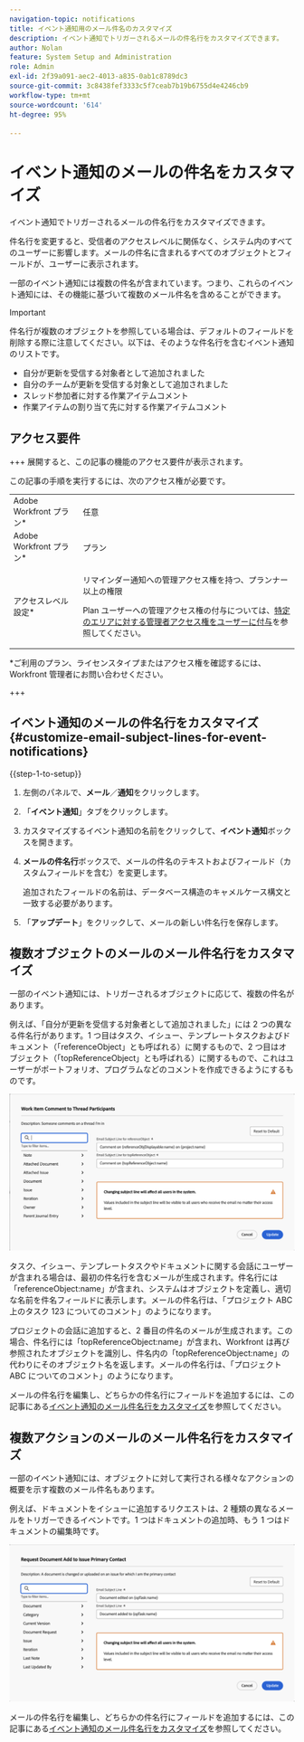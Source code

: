 ```yaml
---
navigation-topic: notifications
title: イベント通知用のメール件名のカスタマイズ
description: イベント通知でトリガーされるメールの件名行をカスタマイズできます。
author: Nolan
feature: System Setup and Administration
role: Admin
exl-id: 2f39a091-aec2-4013-a835-0ab1c8789dc3
source-git-commit: 3c8438fef3333c5f7ceab7b19b6755d4e4246cb9
workflow-type: tm+mt
source-wordcount: '614'
ht-degree: 95%

---
```


# イベント通知のメールの件名をカスタマイズ

イベント通知でトリガーされるメールの件名行をカスタマイズできます。

件名行を変更すると、受信者のアクセスレベルに関係なく、システム内のすべてのユーザーに影響します。メールの件名に含まれるすべてのオブジェクトとフィールドが、ユーザーに表示されます。

一部のイベント通知には複数の件名が含まれています。つまり、これらのイベント通知には、その機能に基づいて複数のメール件名を含めることができます。

>[!IMPORTANT]
>
>件名行が複数のオブジェクトを参照している場合は、デフォルトのフィールドを削除する際に注意してください。以下は、そのような件名行を含むイベント通知のリストです。
>
>* 自分が更新を受信する対象者として追加されました
>* 自分のチームが更新を受信する対象として追加されました
>* スレッド参加者に対する作業アイテムコメント
>* 作業アイテムの割り当て先に対する作業アイテムコメント
>

## アクセス要件

+++ 展開すると、この記事の機能のアクセス要件が表示されます。

この記事の手順を実行するには、次のアクセス権が必要です。

<table style="table-layout:auto"> 
 <col> 
 </col> 
 <col> 
 </col> 
 <tbody> 
  <tr> 
   <td role="rowheader">Adobe Workfront プラン*</td> 
   <td>任意</td> 
  </tr> 
  <tr> 
   <td role="rowheader">Adobe Workfront プラン*</td> 
   <td>プラン</td> 
  </tr> 
  <tr> 
   <td role="rowheader">アクセスレベル設定*</td> 
   <td> <p>リマインダー通知への管理アクセス権を持つ、プランナー以上の権限</p> <p>Plan ユーザーへの管理アクセス権の付与については、<a href="../../../administration-and-setup/add-users/configure-and-grant-access/grant-users-admin-access-certain-areas.md" class="MCXref xref">特定のエリアに対する管理者アクセス権をユーザーに付与</a>を参照してください。</p> </td> 
  </tr> 
 </tbody> 
</table>

&#42;ご利用のプラン、ライセンスタイプまたはアクセス権を確認するには、Workfront 管理者にお問い合わせください。

+++

## イベント通知のメールの件名行をカスタマイズ {#customize-email-subject-lines-for-event-notifications}

{{step-1-to-setup}}

1. 左側のパネルで、**メール**／**通知**&#x200B;をクリックします。

1. 「**イベント通知**」タブをクリックします。
1. カスタマイズするイベント通知の名前をクリックして、**イベント通知**&#x200B;ボックスを開きます。
1. **メールの件名行**&#x200B;ボックスで、メールの件名のテキストおよびフィールド（カスタムフィールドを含む）を変更します。

   追加されたフィールドの名前は、データベース構造のキャメルケース構文と一致する必要があります。<!--For more information about how our objects and their fields are named in the Workfront database, see the [Adobe Workfront API](../../../wf-api/workfront-api.md).-->

1. 「**アップデート**」をクリックして、メールの新しい件名行を保存します。

## 複数オブジェクトのメールのメール件名行をカスタマイズ

一部のイベント通知には、トリガーされるオブジェクトに応じて、複数の件名があります。

例えば、「自分が更新を受信する対象者として追加されました」には 2 つの異なる件名行があります。1 つ目はタスク、イシュー、テンプレートタスクおよびドキュメント（「referenceObject」とも呼ばれる）に関するもので、2 つ目はオブジェクト（「topReferenceObject」とも呼ばれる）に関するもので、これはユーザーがポートフォリオ、プログラムなどのコメントを作成できるようにするものです。

![&#x200B; イベントの件名が複数ではありません &#x200B;](assets/ev-multiple-subject.png)

タスク、イシュー、テンプレートタスクやドキュメントに関する会話にユーザーが含まれる場合は、最初の件名行を含むメールが生成されます。件名行には「referenceObject:name」が含まれ、システムはオブジェクトを定義し、適切な名前を件名フィールドに表示します。メールの件名行は、「プロジェクト ABC 上のタスク 123 についてのコメント」のようになります。

プロジェクトの会話に追加すると、2 番目の件名のメールが生成されます。この場合、件名行には「topReferenceObject:name」が含まれ、Workfront は再び参照されたオブジェクトを識別し、件名内の「topReferenceObject:name」の代わりにそのオブジェクト名を返します。メールの件名行は、「プロジェクト ABC についてのコメント」のようになります。

メールの件名行を編集し、どちらかの件名行にフィールドを追加するには、この記事にある[イベント通知のメール件名行をカスタマイズ](#customize-email-subject-lines-for-event-notifications)を参照してください。

## 複数アクションのメールのメール件名行をカスタマイズ

一部のイベント通知には、オブジェクトに対して実行される様々なアクションの概要を示す複数のメール件名もあります。

例えば、ドキュメントをイシューに追加するリクエストは、2 種類の異なるメールをトリガーできるイベントです。1 つはドキュメントの追加時、もう 1 つはドキュメントの編集時です。



![&#x200B; イベントの件名が複数ではありません &#x200B;](assets/Ev-not-mult-subj-lines.png)

メールの件名行を編集し、どちらかの件名行にフィールドを追加するには、この記事にある[イベント通知のメール件名行をカスタマイズ](#customize-email-subject-lines-for-event-notifications)を参照してください。
